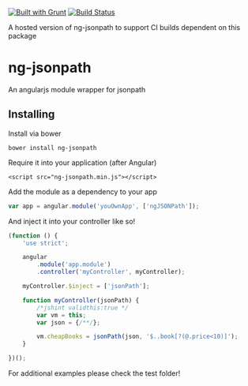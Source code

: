 [![Built with Grunt](https://cdn.gruntjs.com/builtwith.png)](http://gruntjs.com/)
[![Build Status](https://travis-ci.org/noherczeg/ng-jsonpath.svg?branch=master)](https://travis-ci.org/noherczeg/ng-jsonpath)

A hosted version of ng-jsonpath to support CI builds dependent on this package

# ng-jsonpath

An angularjs module wrapper for jsonpath

## Installing
Install via bower

```bower install ng-jsonpath```

Require it into your application (after Angular)

```<script src="ng-jsonpath.min.js"></script>```

Add the module as a dependency to your app

```js
var app = angular.module('youOwnApp', ['ngJSONPath']);
```

And inject it into your controller like so!

```js
(function () {
    'use strict';

    angular
        .module('app.module')
        .controller('myController', myController);

    myController.$inject = ['jsonPath'];

    function myController(jsonPath) {
        /*jshint validthis:true */
        var vm = this;
        var json = {/**/};

        vm.cheapBooks = jsonPath(json, '$..book[?(@.price<10)]');
    }

})();
```

For additional examples please check the test folder!
